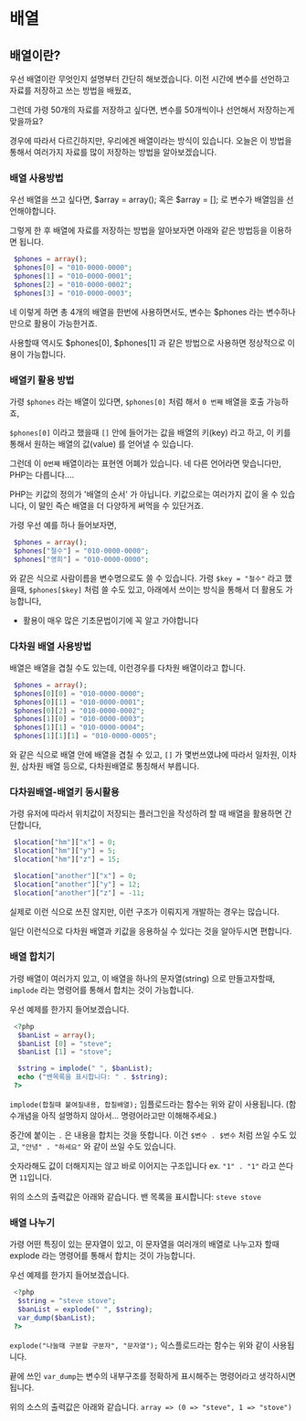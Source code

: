 # 배열

## 배열이란?

 우선 배열이란 무엇인지 설명부터 간단히 해보겠습니다.
 이전 시간에 변수를 선언하고 자료를 저장하고 쓰는 방법을 배웠죠,

 그런데 가령 50개의 자료를 저장하고 싶다면,
 변수를 50개씩이나 선언해서 저장하는게 맞을까요?

 경우에 따라서 다르긴하지만, 우리에겐 배열이라는 방식이 있습니다.
 오늘은 이 방법을 통해서 여러가지 자료를
 많이 저장하는 방법을 알아보겠습니다.

### 배열 사용방법

 우선 배열을 쓰고 싶다면,
 $array = array(); 혹은 $array = []; 로
 변수가 배열임을 선언해야합니다.

 그렇게 한 후 배열에 자료를 저장하는 방법을
 알아보자면 아래와 같은 방법등을 이용하면 됩니다.

``` php
 $phones = array();
 $phones[0] = "010-0000-0000";
 $phones[1] = "010-0000-0001";
 $phones[2] = "010-0000-0002";
 $phones[3] = "010-0000-0003";
```

 네 이렇게 하면 총 4개의 배열을 한번에 사용하면서도,
 변수는 $phones 라는 변수하나만으로 활용이 가능한거죠.

 사용할때 역시도 $phones[0], $phones[1] 과 같은
 방법으로 사용하면 정상적으로 이용이 가능합니다.

### 배열키 활용 방법

 가령 ```$phones``` 라는 배열이 있다면,
 ```$phones[0]``` 처럼 해서 ```0 번째``` 배열을 호출 가능하죠,

 ```$phones[0]``` 이라고 했을때 ```[]``` 안에 들어가는 값을
 배열의 키(key) 라고 하고, 이 키를 통해서
 원하는 배열의 값(value) 를 얻어낼 수 있습니다.

 그런데 이 ```0번째``` 배열이라는 표현엔 어폐가 있습니다.
 네 다른 언어라면 맞습니다만, PHP는 다릅니다....

 PHP는 키값의 정의가 '배열의 순서' 가 아닙니다.
 키값으로는 여러가지 값이 올 수 있습니다,
 이 말인 즉슨 배열을 더 다양하게 써먹을 수 있단거죠.

 가령 우선 예를 하나 들어보자면,
```php
 $phones = array();
 $phones["철수"] = "010-0000-0000";
 $phones["영희"] = "010-0000-0000";
```

 와 같은 식으로 사람이름을 변수명으로도 쓸 수 있습니다.
 가령 ```$key = "철수"``` 라고 했을때, ```$phones[$key]``` 처럼 쓸 수도 있고,
 아래에서 쓰이는 방식을 통해서 더 활용도 가능합니다,

 * 활용이 매우 많은 기초문법이기에 꼭 알고 가야합니다

### 다차원 배열 사용방법

 배열은 배열을 겹칠 수도 있는데,
 이런경우를 다차원 배열이라고 합니다.

```php
 $phones = array();
 $phones[0][0] = "010-0000-0000";
 $phones[0][1] = "010-0000-0001";
 $phones[0][2] = "010-0000-0002";
 $phones[1][0] = "010-0000-0003";
 $phones[1][1] = "010-0000-0004";
 $phones[1][1][1] = "010-0000-0005";
```

 와 같은 식으로 배열 안에 배열을 겹칠 수 있고,
 ```[]``` 가 몇번쓰였냐에 따라서 일차원,
 이차원, 삼차원 배열 등으로, 다차원배열로 통칭해서 부릅니다.

### 다차원배열-배열키 동시활용

 가령 유저에 따라서 위치값이 저장되는
 플러그인을 작성하려 할 때 배열을 활용하면 간단합니다,

```php
 $location["hm"]["x"] = 0;
 $location["hm"]["y"] = 5;
 $location["hm"]["z"] = 15;

 $location["another"]["x"] = 0;
 $location["another"]["y"] = 12;
 $location["another"]["z"] = -11;
```

 실제로 이런 식으로 쓰진 않지만,
 이런 구조가 이뤄지게 개발하는 경우는 많습니다.

 일단 이런식으로 다차원 배열과 키값을
 응용하실 수 있다는 것을 알아두시면 편합니다.

### 배열 합치기

 가령 배열이 여러가지 있고,
 이 배열을 하나의 문자열(string) 으로 만들고자할때,
 ```implode``` 라는 명령어를 통해서 합치는 것이 가능합니다.

 우선 예제를 한가지 들어보겠습니다.

```php
 <?php
  $banList = array();
  $banList [0] = "steve";
  $banList [1] = "stove";

  $string = implode(" ", $banList);
  echo ("밴목록을 표시합니다: " . $string);
 ?>
 ```

 ```implode(합칠때 붙여질내용, 합칠배열);```
 임플로드라는 함수는 위와 같이 사용됩니다.
 (함수개념을 아직 설명하지 않아서... 명령어라고만 이해해주세요.)

 중간에 붙이는 ```.``` 은 내용을 합치는 것을 뜻합니다.
 이건 ```$변수 . $변수``` 처럼 쓰일 수도 있고,
 ```"안녕" . "하세요"``` 와 같이 쓰일 수도 있습니다.

 숫자라해도 값이 더해지지는 않고 바로 이어지는 구조입니다
  ex. ```"1" . "1"``` 라고 쓴다면 ```11```입니다.


 위의 소스의 출력값은 아래와 같습니다.
 밴 목록을 표시합니다: ```steve stove```

### 배열 나누기

 가령 어떤 특징이 있는 문자열이 있고,
 이 문자열을 여러개의 배열로 나누고자 할때
 explode 라는 명령어를 통해서 합치는 것이 가능합니다.

 우선 예제를 한가지 들어보겠습니다.

```php
 <?php
  $string = "steve stove";
  $banList = explode(" ", $string);
  var_dump($banList);
 ?>
```

 ```explode("나눌때 구분할 구분자", "문자열");```
 익스플로드라는 함수는 위와 같이 사용됩니다.

 끝에 쓰인 ```var_dump```는 변수의 내부구조를
 정확하게 표시해주는 명령어라고 생각하시면 됩니다.

 위의 소스의 출력값은 아래와 같습니다.
 ```array => (0 => "steve", 1 => "stove")```